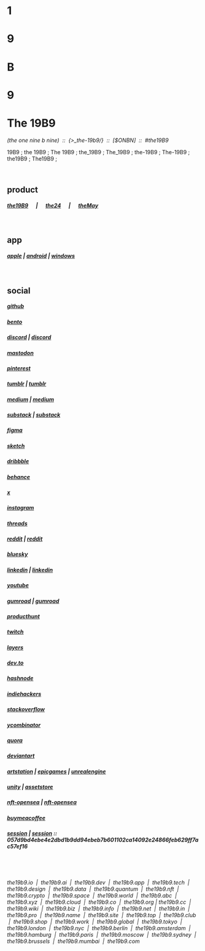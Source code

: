   
    
# **1**  
# **9**  
# **B**  
# **9**  
  
# **The 19B9**
*(the one nine b nine) &nbsp;::&nbsp; {>_the-19b9/} &nbsp;::&nbsp; [$ONBN]  &nbsp;::&nbsp; #the19B9*  
  
19B9 ; the 19B9 ; The 19B9 ; the_19B9 ; The_19B9 ; the-19B9 ; The-19B9 ; the19B9 ; The19B9 ;   
    
&nbsp;&nbsp;  
  
## product  
##### [the19B9](https://the19b9.github.io/the19b9/#the19B9)&nbsp;&nbsp;&nbsp;&nbsp;&nbsp;&nbsp;|&nbsp;&nbsp;&nbsp;&nbsp;&nbsp;&nbsp;[the24](https://the19b9.github.io/the19b9/#the25)&nbsp;&nbsp;&nbsp;&nbsp;&nbsp;&nbsp;|&nbsp;&nbsp;&nbsp;&nbsp;&nbsp;&nbsp;[theMay](https://the19b9.github.io/the19b9/#theMay)  
  
&nbsp;&nbsp;  
  
## app  
##### [apple](https://apps.apple.com/us/app/the19b9) | [android](https://play.google.com/store/apps/details?id=com.the19b9) | [windows](https://apps.microsoft.com/detail/the19B9)
  
&nbsp;&nbsp;  
  
## social  
##### [github](https://the19b9.github.io/the19b9)
##### [bento](https://bento.me/the19b9)
##### [discord](https://discord.com/channels/@the19b9) | [discord](https://discord.com/channels/1353474811858522170)
##### [mastodon](https://mastodon.social/@the19b9)
##### [pinterest](https://www.pinterest.com/the19b9)
##### [tumblr](https://the19b9.tumblr.com) | [tumblr](https://www.tumblr.com/the19b9)
##### [medium](https://the19b9.medium.com) | [medium](https://medium.com/@the19b9)
##### [substack](https://the19b9.substack.com) | [substack](https://substack.com/@the19b9)
##### [figma](https://www.figma.com/@the19b9)
##### [sketch](https://www.sketch.com/workspace/19cccbe9-9037-43b1-8494-e6eca867c05e)
##### [dribbble](https://dribbble.com/the19B9)
##### [behance](https://www.behance.net/the19b9)
##### [x](https://x.com/the19b9)
##### [instagram](https://www.instagram.com/the19b9)
##### [threads](https://www.threads.net/@the19b9)
##### [reddit](https://www.reddit.com/r/the19b9/) | [reddit](https://www.reddit.com/user/the19b9)  
##### [bluesky](https://bsky.app/profile/the19b9.bsky.social)
##### [linkedin](https://www.linkedin.com/company/the19b9) | [linkedin](https://www.linkedin.com/in/the19b9)
##### [youtube](https://www.youtube.com/@the19B9)
##### [gumroad](https://the19b9.gumroad.com) | [gumroad](https://www.gumroad.com/the19b9)
##### [producthunt](https://www.producthunt.com/@the19b9)
##### [twitch](https://www.twitch.tv/the19b9)
##### [layers](https://layers.to/the19b9)
##### [dev.to](https://dev.to/the19b9)
##### [hashnode](https://hashnode.com/@the19b9)
##### [indiehackers](https://www.indiehackers.com/the19b9)
##### [stackoverflow](https://stackoverflow.com/users/30118043/the19b9)
##### [ycombinator](https://news.ycombinator.com/user?id=the19b9)
##### [quora](https://www.quora.com/profile/the19b9)
##### [deviantart](https://www.deviantart.com/the19b9)
##### [artstation](https://www.artstation.com/the19b9) | [epicgames](https://www.epicgames.com) | [unrealengine](https://unrealengine.com)
##### [unity](https://cloud.unity.com/home/organizations/13469811413809) | [assetstore](https://assetstore.unity.com)
##### [nft-opensea](https://opensea.io/the19b9) | [nft-opensea](https://opensea.io/0x4Abfa3856C490383FE916486664455eaeC046693)
##### [buymeacoffee](https://buymeacoffee.com/the19b9)
##### [session](https://session.foundation) | [session](https://getsession.org) :: 057d9bd4ebe4e2dbd1b9dd94ebeb7b601102ca14092e24866feb629ff7ac57ef16
  
&nbsp;&nbsp;  
&nbsp;&nbsp;  
  
###### the19b9.io &nbsp;\|&nbsp; the19b9.ai &nbsp;\|&nbsp; the19b9.dev &nbsp;\|&nbsp; the19b9.app &nbsp;\|&nbsp; the19b9.tech &nbsp;\|&nbsp; the19b9.design &nbsp;\|&nbsp; the19b9.data &nbsp;\|&nbsp; the19b9.quantum &nbsp;\|&nbsp; the19b9.nft &nbsp;\|&nbsp; the19b9.crypto &nbsp;\|&nbsp; the19b9.space &nbsp;\|&nbsp; the19b9.world &nbsp;\|&nbsp; the19b9.abc &nbsp;\|&nbsp; the19b9.xyz &nbsp;\|&nbsp; the19b9.cloud &nbsp;\|&nbsp; the19b9.co &nbsp;\|&nbsp; the19b9.org \| the19b9.cc &nbsp;\|&nbsp; the19b9.wiki &nbsp;\|&nbsp; the19b9.biz &nbsp;\|&nbsp; the19b9.info &nbsp;\|&nbsp; the19b9.net &nbsp;\|&nbsp; the19b9.in &nbsp;\|&nbsp; the19b9.pro &nbsp;\|&nbsp; the19b9.name &nbsp;\|&nbsp; the19b9.site &nbsp;\|&nbsp; the19b9.top &nbsp;\|&nbsp; the19b9.club &nbsp;\|&nbsp; the19b9.shop &nbsp;\|&nbsp; the19b9.work &nbsp;\|&nbsp; the19b9.global &nbsp;\|&nbsp; the19b9.tokyo &nbsp;\|&nbsp; the19b9.london &nbsp;\|&nbsp; the19b9.nyc &nbsp;\|&nbsp; the19b9.berlin &nbsp;\|&nbsp; the19b9.amsterdam &nbsp;\|&nbsp; the19b9.hamburg &nbsp;\|&nbsp; the19b9.paris &nbsp;\|&nbsp; the19b9.moscow &nbsp;\|&nbsp; the19b9.sydney &nbsp;\|&nbsp; the19b9.brussels &nbsp;\|&nbsp; the19b9.mumbai &nbsp;\|&nbsp; the19b9.com  
    
<!--
### raw  
mail.the19b9@gmail.com  
the19b9@outlook.com  
the19b9@proton.me  
metamsk : 0x5e4c9dd4e5b1b59f280fec147b8ffdf5e8b9374b  
https://etherscan.io/address/0x5e4c9dd4e5b1b59f280fec147b8ffdf5e8b9374b  
https://the19b9.github.io/the19b9  
https://bento.me/the19b9  
https://discord.com/channels/@the19b9  https://discord.com/channels/1353474811858522170  
https://mastodon.social/@the19b9  
https://www.pinterest.com/the19b9  
https://www.tumblr.com/the19b9  https://the19b9.tumblr.com  
https://medium.com/@the19b9  https://the19b9.medium.com  
https://substack.com/@the19b9  https://the19b9.substack.com  
https://www.figma.com/@the19b9  
https://dribbble.com/the19B9  
https://www.behance.net/the19b9  
https://x.com/the19b9  
https://www.instagram.com/the19b9  
https://www.threads.net/@the19b9  
https://www.reddit.com/user/the19b9  https://www.reddit.com/r/the19b9  
https://bsky.app/profile/the19b9.bsky.social  
https://www.linkedin.com/in/the19b9  https://www.linkedin.com/company/the19b9  
https://www.youtube.com/@the19B9  
https://www.gumroad.com/the19b9  https://the19b9.gumroad.com  
https://www.producthunt.com/@the19b9  
https://www.twitch.tv/the19b9  
https://layers.to/the19b9  
https://opensea.io/the19b9  https://opensea.io/0x4Abfa3856C490383FE916486664455eaeC046693  
https://buymeacoffee.com/the19b9  
https://session.foundation  https://getsession.org  057d9bd4ebe4e2dbd1b9dd94ebeb7b601102ca14092e24866feb629ff7ac57ef16  
https://dev.to/the19b9  
https://hashnode.com/@the19b9  
https://www.indiehackers.com/the19b9  
https://stackoverflow.com/users/30118043/the19b9  
https://news.ycombinator.com/user?id=the19b9  
https://www.sketch.com/workspace/19cccbe9-9037-43b1-8494-e6eca867c05e  
https://www.quora.com/profile/the19b9  
https://www.deviantart.com/the19b9  
https://www.artstation.com/the19b9  
https://cloud.unity.com/home/organizations/13469811413809  
-->

<!--
**the19b9/the19b9** is a ✨ _special_ ✨ repository because its `README.md` (this file) appears on your GitHub profile.

Here are some ideas to get you started:

- 🔭 I’m currently working on ...
- 🌱 I’m currently learning ...
- 👯 I’m looking to collaborate on ...
- 🤔 I’m looking for help with ...
- 💬 Ask me about ...
- 📫 How to reach me: ...
- 😄 Pronouns: ...
- ⚡ Fun fact: ...
-->
